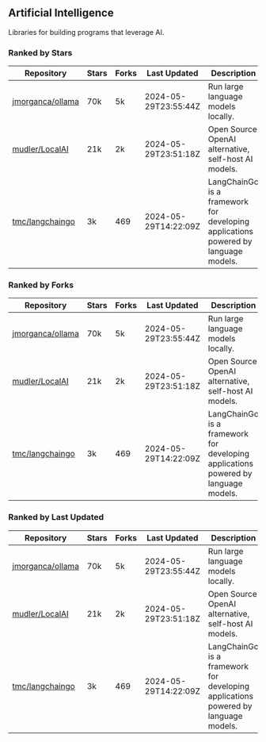 ## Artificial Intelligence

Libraries for building programs that leverage AI.

### Ranked by Stars

| Repository | Stars | Forks | Last Updated | Description | 
|------------|-------|-------|--------------|-------------|
| [jmorganca/ollama](https://github.com/jmorganca/ollama) | 70k | 5k | 2024-05-29T23:55:44Z |  Run large language models locally. |
| [mudler/LocalAI](https://github.com/mudler/LocalAI) | 21k | 2k | 2024-05-29T23:51:18Z |  Open Source OpenAI alternative, self-host AI models. |
| [tmc/langchaingo](https://github.com/tmc/langchaingo) | 3k | 469 | 2024-05-29T14:22:09Z |  LangChainGo is a framework for developing applications powered by language models. |

### Ranked by Forks

| Repository | Stars | Forks | Last Updated | Description | 
|------------|-------|-------|--------------|-------------|
| [jmorganca/ollama](https://github.com/jmorganca/ollama) | 70k | 5k | 2024-05-29T23:55:44Z |  Run large language models locally. |
| [mudler/LocalAI](https://github.com/mudler/LocalAI) | 21k | 2k | 2024-05-29T23:51:18Z |  Open Source OpenAI alternative, self-host AI models. |
| [tmc/langchaingo](https://github.com/tmc/langchaingo) | 3k | 469 | 2024-05-29T14:22:09Z |  LangChainGo is a framework for developing applications powered by language models. |

### Ranked by Last Updated

| Repository | Stars | Forks | Last Updated | Description | 
|------------|-------|-------|--------------|-------------|
| [jmorganca/ollama](https://github.com/jmorganca/ollama) | 70k | 5k | 2024-05-29T23:55:44Z |  Run large language models locally. |
| [mudler/LocalAI](https://github.com/mudler/LocalAI) | 21k | 2k | 2024-05-29T23:51:18Z |  Open Source OpenAI alternative, self-host AI models. |
| [tmc/langchaingo](https://github.com/tmc/langchaingo) | 3k | 469 | 2024-05-29T14:22:09Z |  LangChainGo is a framework for developing applications powered by language models. |

